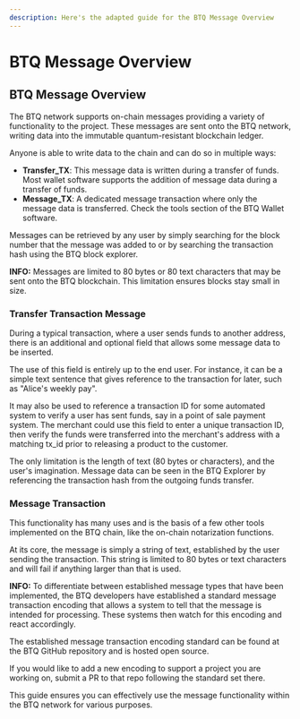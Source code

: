 ```yaml
---
description: Here's the adapted guide for the BTQ Message Overview
---
```


# BTQ Message Overview

## BTQ Message Overview

The BTQ network supports on-chain messages providing a variety of functionality to the project. These messages are sent onto the BTQ network, writing data into the immutable quantum-resistant blockchain ledger.

Anyone is able to write data to the chain and can do so in multiple ways:

* **Transfer\_TX**: This message data is written during a transfer of funds. Most wallet software supports the addition of message data during a transfer of funds.
* **Message\_TX**: A dedicated message transaction where only the message data is transferred. Check the tools section of the BTQ Wallet software.

Messages can be retrieved by any user by simply searching for the block number that the message was added to or by searching the transaction hash using the BTQ block explorer.

**INFO:** Messages are limited to 80 bytes or 80 text characters that may be sent onto the BTQ blockchain. This limitation ensures blocks stay small in size.

### Transfer Transaction Message

During a typical transaction, where a user sends funds to another address, there is an additional and optional field that allows some message data to be inserted.

The use of this field is entirely up to the end user. For instance, it can be a simple text sentence that gives reference to the transaction for later, such as "Alice's weekly pay".

It may also be used to reference a transaction ID for some automated system to verify a user has sent funds, say in a point of sale payment system. The merchant could use this field to enter a unique transaction ID, then verify the funds were transferred into the merchant's address with a matching tx\_id prior to releasing a product to the customer.

The only limitation is the length of text (80 bytes or characters), and the user's imagination. Message data can be seen in the BTQ Explorer by referencing the transaction hash from the outgoing funds transfer.

### Message Transaction

This functionality has many uses and is the basis of a few other tools implemented on the BTQ chain, like the on-chain notarization functions.

At its core, the message is simply a string of text, established by the user sending the transaction. This string is limited to 80 bytes or text characters and will fail if anything larger than that is used.

**INFO:** To differentiate between established message types that have been implemented, the BTQ developers have established a standard message transaction encoding that allows a system to tell that the message is intended for processing. These systems then watch for this encoding and react accordingly.

The established message transaction encoding standard can be found at the BTQ GitHub repository and is hosted open source.

If you would like to add a new encoding to support a project you are working on, submit a PR to that repo following the standard set there.

This guide ensures you can effectively use the message functionality within the BTQ network for various purposes.
